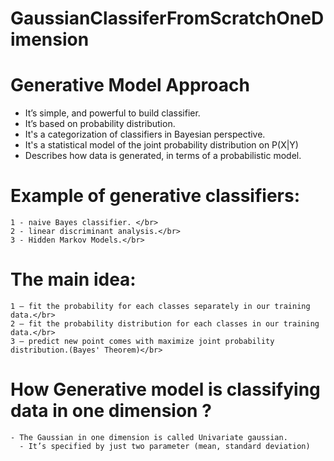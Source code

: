 # GaussianClassiferFromScratchOneDimension

# Generative Model Approach

  - It’s simple, and powerful to build classifier.
  - It’s based on probability distribution.
  - It's a categorization of classifiers in Bayesian perspective. 
  - It's a statistical model of the joint probability distribution on P(X|Y)
  - Describes how data is generated, in terms of a probabilistic model.

# Example of generative classifiers:

    1 - naive Bayes classifier. </br>
    2 - linear discriminant analysis.</br>
    3 - Hidden Markov Models.</br>
  
 # The main idea:

    1 – fit the probability for each classes separately in our training data.</br>
    2 – fit the probability distribution for each classes in our training data.</br>
    3 – predict new point comes with maximize joint probability distribution.(Bayes' Theorem)</br>
 # How Generative model is classifying data in one dimension ?
    - The Gaussian in one dimension is called Univariate gaussian.
	  - It’s specified by just two parameter (mean, standard deviation)
  
  
